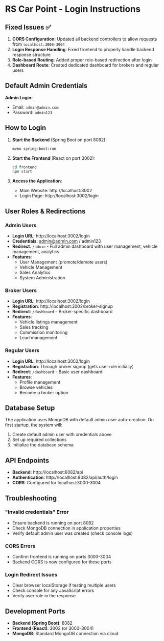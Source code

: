 # RS Car Point - Login Instructions

## Fixed Issues ✅

1. **CORS Configuration**: Updated all backend controllers to allow requests from `localhost:3000-3004`
2. **Login Response Handling**: Fixed frontend to properly handle backend response structure
3. **Role-based Routing**: Added proper role-based redirection after login
4. **Dashboard Route**: Created dedicated dashboard for brokers and regular users

## Default Admin Credentials

**Admin Login:**
- Email: `admin@admin.com`
- Password: `admin123`

## How to Login

1. **Start the Backend** (Spring Boot on port 8082):
   ```bash
   mvnw spring-boot:run
   ```

2. **Start the Frontend** (React on port 3002):
   ```bash
   cd frontend
   npm start
   ```

3. **Access the Application**:
   - Main Website: http://localhost:3002
   - Login Page: http://localhost:3002/login

## User Roles & Redirections

### Admin Users
- **Login URL**: http://localhost:3002/login
- **Credentials**: admin@admin.com / admin123
- **Redirect**: `/admin` - Full admin dashboard with user management, vehicle management, analytics
- **Features**: 
  - User Management (promote/demote users)
  - Vehicle Management 
  - Sales Analytics
  - System Administration

### Broker Users
- **Login URL**: http://localhost:3002/login  
- **Registration**: http://localhost:3002/broker-signup
- **Redirect**: `/dashboard` - Broker-specific dashboard
- **Features**:
  - Vehicle listings management
  - Sales tracking
  - Commission monitoring
  - Lead management

### Regular Users
- **Login URL**: http://localhost:3002/login
- **Registration**: Through broker signup (gets user role initially)
- **Redirect**: `/dashboard` - Basic user dashboard
- **Features**:
  - Profile management
  - Browse vehicles
  - Become a broker option

## Database Setup

The application uses MongoDB with default admin user auto-creation. On first startup, the system will:

1. Create default admin user with credentials above
2. Set up required collections
3. Initialize the database schema

## API Endpoints

- **Backend**: http://localhost:8082/api
- **Authentication**: http://localhost:8082/api/auth/login
- **CORS**: Configured for localhost:3000-3004

## Troubleshooting

### "Invalid credentials" Error
- Ensure backend is running on port 8082
- Check MongoDB connection in application.properties
- Verify default admin user was created (check console logs)

### CORS Errors
- Confirm frontend is running on ports 3000-3004
- Backend CORS is now configured for these ports

### Login Redirect Issues
- Clear browser localStorage if testing multiple users
- Check console for any JavaScript errors
- Verify user role in the response

## Development Ports

- **Backend (Spring Boot)**: 8082
- **Frontend (React)**: 3002 (or 3000-3004)
- **MongoDB**: Standard MongoDB connection via cloud
